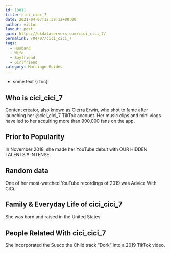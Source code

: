 ```yaml
---
id: 13011
title: cici_cici_7
date: 2021-04-07T12:39:12+00:00
author: victor
layout: post
guid: https://ukdataservers.com/cici_cici_7/
permalink: /04/07/cici_cici_7
tags:
  - Husband
  - Wife
  - Boyfriend
  - Girlfriend
category: Marriage Guides
---
```


* some text
{: toc}


## Who is cici_cici_7



Content creator, also known as Cierra Erwin, who shot to fame after launching her @cici_cici_7 TikTok account. Her music clips and mini vlogs have led to her acquiring more than 900,000 fans on the app.

                
                
                
## Prior to Popularity



In November 2018, she made her YouTube debut with OUR HIDDEN TALENTS !! INTENSE.

                
                
                
## Random data



One of her most-watched YouTube recordings of 2019 was Advice With CiCi.

                
                
                
## Family & Everyday Life of cici_cici_7



She was born and raised in the United States.

                
                
                
## People Related With cici_cici_7



She incorporated the Sueco the Child track &#8220;Dork&#8221; into a 2019 TikTok video.

                
              
            
          
          
          